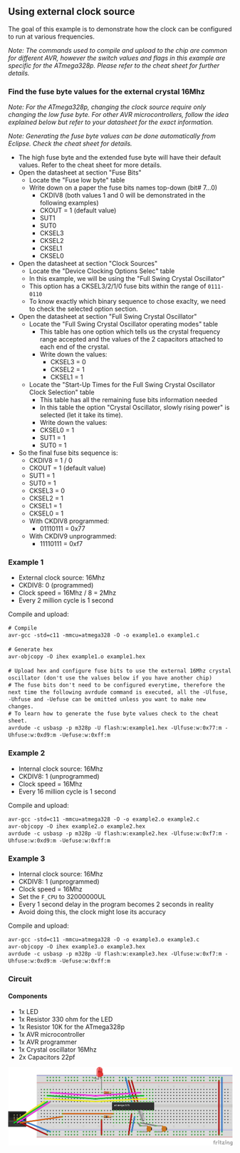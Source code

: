 ## Using external clock source

The goal of this example is to demonstrate how the clock can be configured to run at various frequencies.  

*Note: The commands used to compile and upload to the chip are common for different AVR, however the switch values and flags in this example are specific for the ATmega328p. Please refer to the cheat sheet for further details.*

### Find the fuse byte values for the external crystal 16Mhz
*Note: For the ATmega328p, changing the clock source require only changing the low fuse byte. For other AVR microcontrollers, follow the idea explained below but refer to your datasheet for the exact information.*

*Note: Generating the fuse byte values can be done automatically from Eclipse. Check the cheat sheet for details.*

* The high fuse byte and the extended fuse byte will have their default values. Refer to the cheat sheet for more details.
* Open the datasheet at section "Fuse Bits"
  * Locate the "Fuse low byte" table
  * Write down on a paper the fuse bits names top-down (bit# 7...0)
    * CKDIV8 (both values 1 and 0 will be demonstrated in the following examples)
    * CKOUT = 1 (default value)
    * SUT1
    * SUT0
    * CKSEL3
    * CKSEL2
    * CKSEL1
    * CKSEL0
* Open the datasheet at section "Clock Sources"
  * Locate the "Device Clocking Options Selec" table
  * In this example, we will be using the "Full Swing Crystal Oscillator"
  * This option has a CKSEL3/2/1/0 fuse bits within the range of `0111-0110`
  * To know exactly which binary sequence to chose exaclty, we need to check the selected option section.
* Open the datasheet at section "Full Swing Crystal Oscillator"
  * Locate the "Full Swing Crystal Oscillator operating modes" table
    * This table has one option which tells us the crystal frequency range accepted and the values of the 2 capacitors attached to each end of the crystal. 
    * Write down the values:
      * CKSEL3 = 0
      * CKSEL2 = 1
      * CKSEL1 = 1
  * Locate the "Start-Up Times for the Full Swing Crystal Oscillator Clock Selection" table
    * This table has all the remaining fuse bits information needed
    * In this table the option "Crystal Oscillator, slowly rising power" is selected (let it take its time).
    *  Write down the values:
      * CKSEL0 = 1
      * SUT1 = 1
      * SUT0 = 1
* So the final fuse bits sequence is:
    * CKDIV8 = 1 / 0
    * CKOUT = 1 (default value)
    * SUT1 = 1
    * SUT0 = 1
    * CKSEL3 = 0
    * CKSEL2 = 1
    * CKSEL1 = 1
    * CKSEL0 = 1
  * With CKDIV8 programmed:
    * 01110111 = 0x77
  * With CKDIV9 unprogrammed:
    * 11110111 = 0xf7

### Example 1
* External clock source: 16Mhz
* CKDIV8: 0 (programmed)
* Clock speed = 16Mhz / 8 = 2Mhz
* Every 2 million cycle is 1 second

Compile and upload:
```
# Compile
avr-gcc -std=c11 -mmcu=atmega328 -O -o example1.o example1.c

# Generate hex
avr-objcopy -O ihex example1.o example1.hex

# Upload hex and configure fuse bits to use the external 16Mhz crystal oscillator (don't use the values below if you have another chip)
# The fuse bits don't need to be configured everytime, therefore the next time the following avrdude command is executed, all the -Ulfuse, -Uhfuse and -Uefuse can be omitted unless you want to make new changes.
# To learn how to generate the fuse byte values check to the cheat sheet.
avrdude -c usbasp -p m328p -U flash:w:example1.hex -Ulfuse:w:0x77:m -Uhfuse:w:0xd9:m -Uefuse:w:0xff:m
```

### Example 2
* Internal clock source: 16Mhz
* CKDIV8: 1 (unprogrammed)
* Clock speed = 16Mhz
* Every 16 million cycle is 1 second

Compile and upload:
```
avr-gcc -std=c11 -mmcu=atmega328 -O -o example2.o example2.c
avr-objcopy -O ihex example2.o example2.hex
avrdude -c usbasp -p m328p -U flash:w:example2.hex -Ulfuse:w:0xf7:m -Uhfuse:w:0xd9:m -Uefuse:w:0xff:m
```
### Example 3
* Internal clock source: 16Mhz
* CKDIV8: 1 (unprogrammed)
* Clock speed = 16Mhz
* Set the `F_CPU` to 32000000UL
* Every 1 second delay in the program becomes 2 seconds in reality
* Avoid doing this, the clock might lose its accuracy

Compile and upload:
```
avr-gcc -std=c11 -mmcu=atmega328 -O -o example3.o example3.c
avr-objcopy -O ihex example3.o example3.hex
avrdude -c usbasp -p m328p -U flash:w:example3.hex -Ulfuse:w:0xf7:m -Uhfuse:w:0xd9:m -Uefuse:w:0xff:m
```

### Circuit

#### Components
* 1x LED
* 1x Resistor 330 ohm for the LED
* 1x Resistor 10K for the ATmega328p
* 1x AVR microcontroller
* 1x AVR programmer
* 1x Crystal oscillator 16Mhz
* 2x Capacitors 22pf

<img src="../../../images/circuit-ext-clock-led.jpg">
